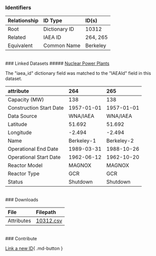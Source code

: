 ### Identifiers

| Relationship   | ID Type       | ID(s)    |
|:---------------|:--------------|:---------|
| Root           | Dictionary ID | 10312    |
| Related        | IAEA ID       | 264, 265 |
| Equivalent     | Common Name   | Berkeley |

<br>
### Linked Datasets
##### <a href="https://osuked.github.io/Power-Station-Dictionary/datasets/nuclear-power-plants">Nuclear Power Plants</a>



The "iaea_id" dictionary field was matched to the "IAEAId" field in this dataset.

| attribute               | 264        | 265        |
|:------------------------|:-----------|:-----------|
| Capacity (MW)           | 138        | 138        |
| Construction Start Date | 1957-01-01 | 1957-01-01 |
| Data Source             | WNA/IAEA   | WNA/IAEA   |
| Latitude                | 51.692     | 51.692     |
| Longitude               | -2.494     | -2.494     |
| Name                    | Berkeley-1 | Berkeley-2 |
| Operational End Date    | 1989-03-31 | 1988-10-26 |
| Operational Start Date  | 1962-06-12 | 1962-10-20 |
| Reactor Model           | MAGNOX     | MAGNOX     |
| Reactor Type            | GCR        | GCR        |
| Status                  | Shutdown   | Shutdown   |


<br>
### Downloads


| File       | Filepath                                                                              |
|:-----------|:--------------------------------------------------------------------------------------|
| Attributes | [10312.csv](https://osuked.github.io/Power-Station-Dictionary/object_attrs/10312.csv) |


<br>
### Contribute

[Link a new ID](https://docs.google.com/forms/d/e/1FAIpQLSc5jRsQ7NgiLLXbwo9PUdwTQyuqbRwThltG56-o6NVSe7E_nw/viewform?usp=pp_url&entry.251912331=10312){ .md-button }